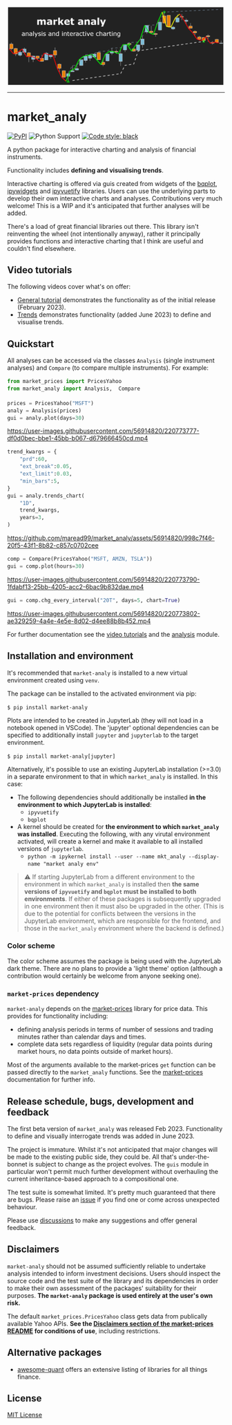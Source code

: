 <!-- NB any links not defined as aboslute will not resolve on PyPI page -->
<div align="center">
  <img src="docs/splash.png"><br>
</div>

-----------------

# market_analy

[![PyPI](https://img.shields.io/pypi/v/market-analy)](https://pypi.org/project/market-analy/) ![Python Support](https://img.shields.io/pypi/pyversions/market-analy) [![Code style: black](https://img.shields.io/badge/code%20style-black-000000.svg)](https://github.com/psf/black)

A python package for interactive charting and analysis of financial instruments.

Functionality includes **defining and visualising trends**.

Interactive charting is offered via guis created from widgets of the [bqplot](https://github.com/bqplot/bqplot), [ipywidgets](https://github.com/jupyter-widgets/ipywidgets) and [ipyvuetify](https://github.com/widgetti/ipyvuetify) libraries. Users can use the underlying parts to develop their own interactive charts and analyses. Contributions very much welcome! This is a WIP and it's anticipated that further analyses will be added.

There's a load of great financial libraries out there. This library isn't reinventing the wheel (not intentionally anyway), rather it principally provides functions and interactive charting that I think are useful and couldn't find elsewhere.

## Video tutorials

The following videos cover what's on offer:
* [General tutorial](https://vimeo.com/801302973) demonstrates the functionality as of the initial release (February 2023).
* [Trends](https://vimeo.com/835495038) demonstrates functionality (added June 2023) to define and visualise trends.

## Quickstart
All analyses can be accessed via the classes `Analysis` (single instrument analyses) and `Compare` (to compare multiple instruments). For example:

```python
from market_prices import PricesYahoo
from market_analy import Analysis,  Compare

prices = PricesYahoo("MSFT")
analy = Analysis(prices)
gui = analy.plot(days=30)
```
https://user-images.githubusercontent.com/56914820/220773777-df0d0bec-bbe1-45bb-b067-d679666450cd.mp4

```python
trend_kwargs = {
    "prd":60,
    "ext_break":0.05,
    "ext_limit":0.03,
    "min_bars":5,
}
gui = analy.trends_chart(
    "1D",
    trend_kwargs,
    years=3,
)
```
https://github.com/maread99/market_analy/assets/56914820/998c7f46-20f5-43f1-8b82-c857c0702cee

```python
comp = Compare(PricesYahoo("MSFT, AMZN, TSLA"))
gui = comp.plot(hours=30)
```
https://user-images.githubusercontent.com/56914820/220773790-1fdabf13-25bb-4205-acc2-6bac9b832dae.mp4

```python
gui = comp.chg_every_interval("20T", days=5, chart=True)
```
https://user-images.githubusercontent.com/56914820/220773802-ae329259-4a4e-4e5e-8d02-d4ee88b8b452.mp4

For further documentation see the [video tutorials](#Video-tutorials) and the [analysis](https://github.com/maread99/market_analy/blob/master/src/market_analy/analysis.py) module.

## Installation and environment

It's recommended that `market-analy` is installed to a new virtual environment created using `venv`.

The package can be installed to the activated environment via pip:

`$ pip install market-analy`

Plots are intended to be created in JupyterLab (they will not load in a notebook opened in VSCode). The 'jupyter' optional dependencies can be specified to additionally install `jupyter` and `jupyterlab` to the target environment.

`$ pip install market-analy[jupyter]`

Alternatively, it's possible to use an existing JupyterLab installation (>=3.0) in a separate environment to that in which `market_analy` is installed. In this case:
* The following dependencies should additionally be installed **in the environment to which JupyterLab is installed**:
  - `ipyvuetify`
  - `bqplot`
* A kernel should be created for **the environment to which `market_analy` was installed**. Executing the following, with any virutal environment activated, will create a kernel and make it available to all installed versions of `jupyterlab`.
  - `python -m ipykernel install --user --name mkt_analy --display-name "market analy env"`

> :warning: If starting JupyterLab from a different environment to the environment in which `market_analy` is installed then **the same versions of `ipyvuetify` and `bqplot` must be installed to both environments**. If either of these packages is subsequently upgraded in one environment then it must also be upgraded in the other. (This is due to the potential for conflicts between the versions in the JupyterLab environment, which are responsible for the frontend, and those in the `market_analy` environment where the backend is defined.)

### Color scheme
The color scheme assumes the package is being used with the JupyterLab dark theme. There are no plans to provide a 'light theme' option (although a contribution would certainly be welcome from anyone seeking one).

### `market-prices` dependency
`market-analy` depends on the [market-prices][market-prices] library for price data. This provides for functionality including:
* defining analysis periods in terms of number of sessions and trading minutes rather than calendar days and times.
* complete data sets regardless of liquidity (regular data points during market hours, no data points outside of market hours).

Most of the arguments available to the market-prices `get` function can be passed directly to the `market_analy` functions. See the [market-prices][market-prices] documentation for further info.

## Release schedule, bugs, development and feedback
The first beta version of `market_analy` was released Feb 2023. Functionality to  define and visually interrogate trends was added in June 2023.

The project is immature. Whilst it's not anticipated that major changes will be made to the existing public side, they could be. All that's under-the-bonnet is subject to change as the project evolves. The `guis` module in particular won't permit much further development without overhauling the current inheritance-based approach to a compositional one.

The test suite is somewhat limited. It's pretty much guaranteed that there are bugs. Please raise an [issue](https://github.com/maread99/market_analy/issues) if you find one or come across unexpected behaviour.

Please use [discussions](https://github.com/maread99/market_analy/discussions) to make any suggestions and offer general feedback.

## Disclaimers
`market-analy` should not be assumed sufficiently reliable to undertake analysis intended to inform investment decisions. Users should inspect the source code and the test suite of the library and its dependencies in order to make their own assessment of the packages' suitability for their purposes. **The `market-analy` package is used entirely at the user's own risk.**

The default `market_prices.PricesYahoo` class gets data from publically available Yahoo APIs. **See the [Disclaimers section of the market-prices README](https://github.com/maread99/market_prices#disclaimers) for conditions of use**, including restrictions.

## Alternative packages

* [awesome-quant](https://github.com/wilsonfreitas/awesome-quant) offers an extensive listing of libraries for all things finance.

## License

[MIT License][license]


[license]: https://github.com/maread99/beanahead/blob/master/LICENSE.txt
[market-prices]: https://github.com/maread99/market_prices
